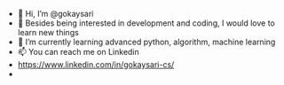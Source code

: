 - 👋 Hi, I’m @gokaysari
- 👀 Besides being interested in development and coding, I would love to learn new things
- 🌱 I’m currently learning advanced python, algorithm, machine learning
- 📫 You can reach me on Linkedin
- https://www.linkedin.com/in/gokaysari-cs/
- 

<!---
Hi, I am Gökay Sarı. I am a third year student in computer engineering at ITU.
--->
